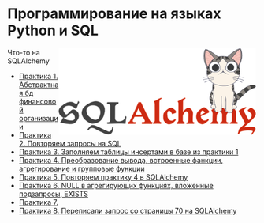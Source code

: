 # Программирование на языках Python и SQL

<img src="https://github.com/Cat-in-box/FA/blob/png/git%20pymysql.png" align="right" width=400 height=175/>

Что-то на SQLAlchemy

* [Практика 1. Абстрактная бд финансовой организации](https://github.com/Cat-in-box/FA/tree/master/2%20%D0%BA%D1%83%D1%80%D1%81/Python%20%26%20SQL/Pract%201)
* [Практика 2. Повторяем запросы на SQL](https://github.com/Cat-in-box/FA/tree/master/2%20%D0%BA%D1%83%D1%80%D1%81/Python%20%26%20SQL/Pract%202)
* [Практика 3. Заполняем таблицы инсертами в базе из практики 1](https://github.com/Cat-in-box/FA/tree/master/2%20%D0%BA%D1%83%D1%80%D1%81/Python%20%26%20SQL/Pract%203)
* [Практика 4. Преобразование вывода, встроенные фанкции, агрегирование и групповые функции](https://github.com/Cat-in-box/FA/tree/master/2%20%D0%BA%D1%83%D1%80%D1%81/Python%20%26%20SQL/Pract%204)
* [Практика 5. Повторяем практику 4 в SQLAlchemy](https://github.com/Cat-in-box/FA/tree/master/2%20%D0%BA%D1%83%D1%80%D1%81/Python%20%26%20SQL/Pract%205)
* [Практика 6. NULL в агрегирующих функциях, вложенные подзапросы, EXISTS](https://github.com/Cat-in-box/FA/tree/master/2%20%D0%BA%D1%83%D1%80%D1%81/Python%20%26%20SQL/Pract%206)
* [Практика 7. ](https://github.com/Cat-in-box/FA/tree/master/2%20%D0%BA%D1%83%D1%80%D1%81/Python%20%26%20SQL/Pract%207)
* [Практика 8. Переписали запрос со страницы 70 на SQLAlchemy](https://github.com/Cat-in-box/FA/tree/master/2%20%D0%BA%D1%83%D1%80%D1%81/Python%20%26%20SQL/Pract%208)
